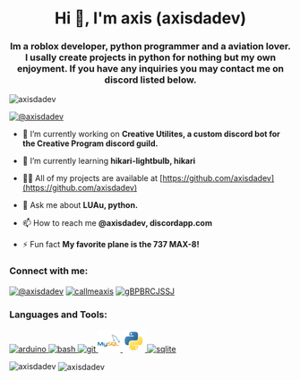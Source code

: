 <h1 align="center">Hi 👋, I'm axis (axisdadev)</h1>
<h3 align="center">Im a roblox developer, python programmer and a aviation lover. I usally create projects in python for nothing but my own enjoyment. If you have any inquiries you may contact me on discord listed below.</h3>

<p align="left"> <img src="https://komarev.com/ghpvc/?username=axisdadev&label=Profile%20views&color=0e75b6&style=flat" alt="axisdadev" /> </p>

<p align="left"> <a href="https://twitter.com/@axisdadev" target="blank"><img src="https://img.shields.io/twitter/follow/@axisdadev?logo=twitter&style=for-the-badge" alt="@axisdadev" /></a> </p>

- 🔭 I’m currently working on **Creative Utilites, a custom discord bot for the Creative Program discord guild.**

- 🌱 I’m currently learning **hikari-lightbulb, hikari**

- 👨‍💻 All of my projects are available at [https://github.com/axisdadev](https://github.com/axisdadev)

- 💬 Ask me about **LUAu, python.**

- 📫 How to reach me **@axisdadev, discordapp.com**

- ⚡ Fun fact **My favorite plane is the 737 MAX-8!**

<h3 align="left">Connect with me:</h3>
<p align="left">
<a href="https://twitter.com/@axisdadev" target="blank"><img align="center" src="https://raw.githubusercontent.com/rahuldkjain/github-profile-readme-generator/master/src/images/icons/Social/twitter.svg" alt="@axisdadev" height="30" width="40" /></a>
<a href="https://www.youtube.com/c/callmeaxis" target="blank"><img align="center" src="https://raw.githubusercontent.com/rahuldkjain/github-profile-readme-generator/master/src/images/icons/Social/youtube.svg" alt="callmeaxis" height="30" width="40" /></a>
<a href="https://discord.gg/gBPBRCJSSJ" target="blank"><img align="center" src="https://raw.githubusercontent.com/rahuldkjain/github-profile-readme-generator/master/src/images/icons/Social/discord.svg" alt="gBPBRCJSSJ" height="30" width="40" /></a>
</p>

<h3 align="left">Languages and Tools:</h3>
<p align="left"> <a href="https://www.arduino.cc/" target="_blank" rel="noreferrer"> <img src="https://cdn.worldvectorlogo.com/logos/arduino-1.svg" alt="arduino" width="40" height="40"/> </a> <a href="https://www.gnu.org/software/bash/" target="_blank" rel="noreferrer"> <img src="https://www.vectorlogo.zone/logos/gnu_bash/gnu_bash-icon.svg" alt="bash" width="40" height="40"/> </a> <a href="https://git-scm.com/" target="_blank" rel="noreferrer"> <img src="https://www.vectorlogo.zone/logos/git-scm/git-scm-icon.svg" alt="git" width="40" height="40"/> </a> <a href="https://www.mysql.com/" target="_blank" rel="noreferrer"> <img src="https://raw.githubusercontent.com/devicons/devicon/master/icons/mysql/mysql-original-wordmark.svg" alt="mysql" width="40" height="40"/> </a> <a href="https://www.python.org" target="_blank" rel="noreferrer"> <img src="https://raw.githubusercontent.com/devicons/devicon/master/icons/python/python-original.svg" alt="python" width="40" height="40"/> </a> <a href="https://www.sqlite.org/" target="_blank" rel="noreferrer"> <img src="https://www.vectorlogo.zone/logos/sqlite/sqlite-icon.svg" alt="sqlite" width="40" height="40"/> </a> </p>

<p><img align="left" src="https://github-readme-stats.vercel.app/api/top-langs?username=axisdadev&show_icons=true&locale=en&layout=compact" alt="axisdadev" /></p>

<p>&nbsp;<img align="center" src="https://github-readme-stats.vercel.app/api?username=axisdadev&show_icons=true&locale=en" alt="axisdadev" /></p>

